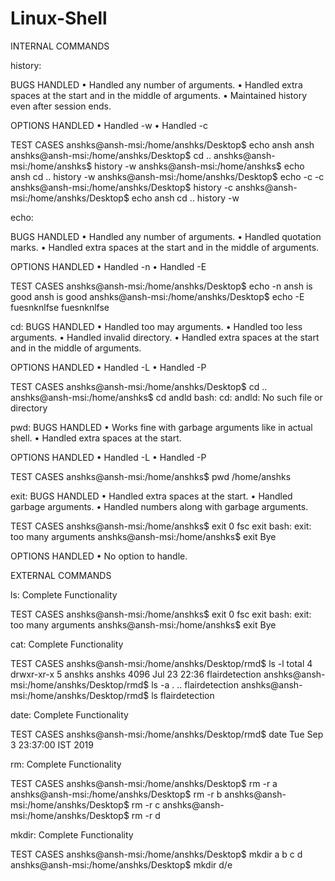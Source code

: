 # Linux-Shell

INTERNAL COMMANDS

history:
	
BUGS HANDLED
• Handled any number of arguments.
• Handled extra spaces at the start and in the middle of arguments.
• Maintained history even after session ends.
       
OPTIONS HANDLED
• Handled -w
• Handled -c

TEST CASES
anshks@ansh-msi:/home/anshks/Desktop$ echo ansh 
ansh 
anshks@ansh-msi:/home/anshks/Desktop$ cd ..
anshks@ansh-msi:/home/anshks$ history -w
anshks@ansh-msi:/home/anshks$ echo ansh cd .. history -w
anshks@ansh-msi:/home/anshks/Desktop$ echo -c
-c 
anshks@ansh-msi:/home/anshks/Desktop$ history -c
anshks@ansh-msi:/home/anshks/Desktop$ echo ansh cd .. history -w

echo:

BUGS HANDLED
• Handled any number of arguments.
• Handled quotation marks.
• Handled extra spaces at the start and in the middle of arguments.
       
OPTIONS HANDLED
• Handled -n
• Handled -E

TEST CASES
anshks@ansh-msi:/home/anshks/Desktop$ echo -n ansh is good
ansh is good anshks@ansh-msi:/home/anshks/Desktop$ echo -E fuesnknlfse
fuesnknlfse
      
      
cd:
BUGS HANDLED
• Handled too may arguments.
• Handled too less arguments.
• Handled invalid directory.
• Handled extra spaces at the start and in the middle of arguments.
       
OPTIONS HANDLED
• Handled -L
• Handled -P

TEST CASES
	anshks@ansh-msi:/home/anshks/Desktop$ cd ..
	anshks@ansh-msi:/home/anshks$ cd andld
	bash: cd: andld: No such file or directory


pwd:
BUGS HANDLED
• Works fine with garbage arguments like in actual shell.
• Handled extra spaces at the start.
       
OPTIONS HANDLED
• Handled -L
• Handled -P

TEST CASES
	anshks@ansh-msi:/home/anshks$ pwd
	/home/anshks


exit:
BUGS HANDLED
• Handled extra spaces at the start.
• Handled garbage arguments.
• Handled numbers along with garbage arguments. 

TEST CASES
	anshks@ansh-msi:/home/anshks$ exit 0 fsc
	exit
	bash: exit: too many arguments
	anshks@ansh-msi:/home/anshks$ exit
	Bye
       
OPTIONS HANDLED
• No option to handle.


EXTERNAL COMMANDS

ls:
Complete Functionality

TEST CASES
	anshks@ansh-msi:/home/anshks$ exit 0 fsc
	exit
	bash: exit: too many arguments
	anshks@ansh-msi:/home/anshks$ exit
	Bye
   
   
cat:
Complete Functionality

TEST CASES
	anshks@ansh-msi:/home/anshks/Desktop/rmd$ ls -l
	total 4
	drwxr-xr-x 5 anshks anshks 4096 Jul 23 22:36 flairdetection
	anshks@ansh-msi:/home/anshks/Desktop/rmd$ ls -a
	.  ..  flairdetection
	anshks@ansh-msi:/home/anshks/Desktop/rmd$ ls
	flairdetection


date:
Complete Functionality

TEST CASES
	anshks@ansh-msi:/home/anshks/Desktop/rmd$ date
	Tue Sep  3 23:37:00 IST 2019


rm:
Complete Functionality

TEST CASES
	anshks@ansh-msi:/home/anshks/Desktop$ rm -r a
	anshks@ansh-msi:/home/anshks/Desktop$ rm -r b
	anshks@ansh-msi:/home/anshks/Desktop$ rm -r c
	anshks@ansh-msi:/home/anshks/Desktop$ rm -r d


mkdir:
Complete Functionality

TEST CASES
	anshks@ansh-msi:/home/anshks/Desktop$ mkdir a b c d
	anshks@ansh-msi:/home/anshks/Desktop$ mkdir d/e
